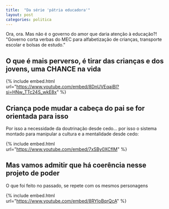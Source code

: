 ```yaml
---
title:  "Da série 'pátria educadora'"
layout: post
categories: politica
---
```


Ora, ora. Mas não é o governo do amor que daria atenção à educação?!  "Governo corta verbas do MEC para alfabetização de crianças, transporte escolar e bolsas de estudo."


## O que é mais perverso, é tirar das crianças e dos jovens, uma CHANCE na vida

{% include embed.html url="https://www.youtube.com/embed/8DnUVEqaiBI?si=HNw_TTc24S_wkE8x" %}

## Criança pode mudar a cabeça do pai se for orientada para isso

Por isso a necessidade da doutrinação desde cedo... por isso o sistema montado para manipular a cultura e a mentalidade desde cedo: 

{% include embed.html url="https://www.youtube.com/embed/7xSBy0XCflM" %}

## Mas vamos admitir que há coerência nesse projeto de poder

O que foi feito no passado, se repete com os mesmos personagens

{% include embed.html url="https://www.youtube.com/embed/8RYIoBqrQcA" %}
